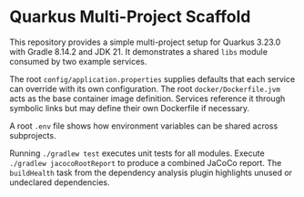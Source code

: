 # Quarkus Multi-Project Scaffold

This repository provides a simple multi-project setup for Quarkus 3.23.0 with Gradle 8.14.2 and JDK 21. It demonstrates a shared `libs` module consumed by two example services.

The root `config/application.properties` supplies defaults that each service can override with its own configuration. The root `docker/Dockerfile.jvm` acts as the base container image definition. Services reference it through symbolic links but may define their own Dockerfile if necessary.

A root `.env` file shows how environment variables can be shared across subprojects.

Running `./gradlew test` executes unit tests for all modules. Execute `./gradlew jacocoRootReport` to produce a combined JaCoCo report. The `buildHealth` task from the dependency analysis plugin highlights unused or undeclared dependencies.
